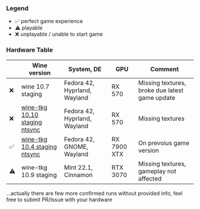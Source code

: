 ### Legend

- ✅ perfect game experience
- ⚠️ playable 
- ❌ unplayable / unable to start game

### Hardware Table

| | Wine version | System, DE | GPU | Comment |
|-|--------------|------------|-----|---------|
| ❌ | wine 10.7 staging | Fedora 42, Hyprland, Wayland | RX 570 | Missing textures, broke due latest game update 
| ❌ | [wine-tkg 10.10 staging ntsync](https://github.com/Kron4ek/Wine-Builds/releases) | Fedora 42, Hyprland, Wayland | RX 570 | Missing textures 
| ✅ | [wine-tkg 10.4 staging ntsync](https://github.com/future-XD/wine-tkg-staging-ntsync-git) | Fedora 42, GNOME, Wayland | RX 7900 XTX | On prevoius game version
| ⚠️ | wine-tkg 10.9 staging | Mint 22.1, Cinnamon | RTX 3070 | Missing textures, gameplay not affected

...actually there are few more confirmed runs without provided info, feel free to submit PR/Issue with your hardware